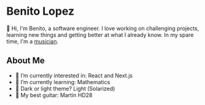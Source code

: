 # Benito Lopez

👋 Hi, I'm Benito, a software engineer. I love working on challenging projects, learning new things and getting better at what I already know. In my spare time, I'm a [musician](https://www.instagram.com/iibrimusic/).

## About Me

- 👀 I’m currently interested in: React and Next.js
- 🌱 I’m currently learning: Mathematics
- 🔆 Dark or light theme? Light (Solarized)
- 🎸 My best guitar: Martin HD28
